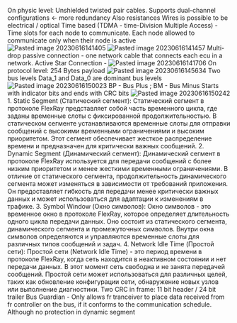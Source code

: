On physic level:
	Unshielded twisted pair cables.
	Supports dual-channel configurations <- more redundancy
	Also resistances
	Wires is possible to be electrical / optical
	Time based (TDMA - time-Division Multiple Access) - Time slots for each node to communicate. Each node allowed to communicate only when their node is active
	![Pasted image 20230616141405](https://github.com/LivingLegendLL/Autosar_Learning/assets/125698571/92ad3912-6299-4019-98e0-bf8658941e2e)
	![Pasted image 20230616141457](https://github.com/LivingLegendLL/Autosar_Learning/assets/125698571/91fed23c-bb0d-4c7e-b516-dced10b10929)
	Multi-drop passive connection - one network cable that connects each ecu in a network.
	Active Star Connection - ![Pasted image 20230616141706](https://github.com/LivingLegendLL/Autosar_Learning/assets/125698571/2d6a44a3-1be2-468b-8190-538ea5fdee27)
On protocol level:
	254 Bytes payload
	![Pasted image 20230616145634](https://github.com/LivingLegendLL/Autosar_Learning/assets/125698571/03f2b17b-352e-4442-a75a-4ac99747ab2b)
	Two bus levels Data_1 and Data_0 are dominant bus levels
	![Pasted image 20230616150023](https://github.com/LivingLegendLL/Autosar_Learning/assets/125698571/543d834b-22d2-4de1-b1e6-cb888a6739a9)
	BP - Bus Plus ; BM - Bus Minus
	Starts with indicator bits and ends with CRC bits
	![Pasted image 20230616150242](https://github.com/LivingLegendLL/Autosar_Learning/assets/125698571/8dba5ca3-ab3c-4083-8c44-25c1ba97b77d)
	1. Static Segment (Статический сегмент): Статический сегмент в протоколе FlexRay представляет собой часть временного цикла, где заданы временные слоты с фиксированной продолжительностью. В статическом сегменте устанавливаются временные слоты для отправки сообщений с высокими временными ограничениями и высоким приоритетом. Этот сегмент обеспечивает жесткое распределение времени и предназначен для критически важных сообщений.
    2. Dynamic Segment (Динамический сегмент): Динамический сегмент в протоколе FlexRay используется для передачи сообщений с более низким приоритетом и менее жесткими временными ограничениями. В отличие от статического сегмента, продолжительность динамического сегмента может изменяться в зависимости от требований приложения. Он предоставляет гибкость для передачи менее критически важных данных и может использоваться для адаптации к изменениям в трафике.
    3. Symbol Window (Окно символов): Окно символов - это временное окно в протоколе FlexRay, которое определяет длительность одного цикла передачи данных. Оно состоит из статического сегмента, динамического сегмента и промежуточных символов. Внутри окна символов определяются и управляются временные слоты для различных типов сообщений и задач.
    4. Network Idle Time (Простой сети): Простой сети (Network Idle Time) - это период времени в протоколе FlexRay, когда сеть находится в неактивном состоянии и нет передачи данных. В этот момент сеть свободна и не занята передачей сообщений. Простой сети может использоваться для различных целей, таких как обновление конфигурации сети, обнаружение новых узлов или выполнение диагностики.
    Two CRC in frame: 11 bit header / 24 bit trailer
    Bus Guardian - Only allows fr tranceiver to place data received from fr controller on the bus, if it conforms to the communication schedule. Although no protection in dynamic segment
